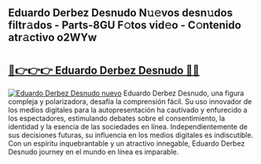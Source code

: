 ## Eduardo Derbez Desnudo N𝚞𝚎vos desn𝚞dos filtr𝚊dos - Parts-8GU F𝚘tos vid𝚎o - C𝚘ntenido atr𝚊ctivo o2WYw

# <h2><a href="http://mbcrlez.tromn.icu/?c=Eduardo+Derbez+Desnudo">🔗👉👉👉 Eduardo Derbez Desnudo 🔗🔗</a></h2>

[![Eduardo Derbez Desnudo nuevo](https://i.imgur.com/pEAQMta.gif)](http://mbcrlez.tromn.icu/?c=Eduardo+Derbez+Desnudo)
Eduardo Derbez Desnudo, una figura compleja y polarizadora, desafía la comprensión fácil. Su uso innovador de los medios digitales para la autopresentación ha cautivado y enfurecido a los espectadores, estimulando debates sobre el consentimiento, la identidad y la esencia de las sociedades en línea. Independientemente de sus decisiones futuras, su influencia en los medios digitales es indiscutible. Con un espíritu inquebrantable y un atractivo innegable, Eduardo Derbez Desnudo journey en el mundo en línea es imparable.
